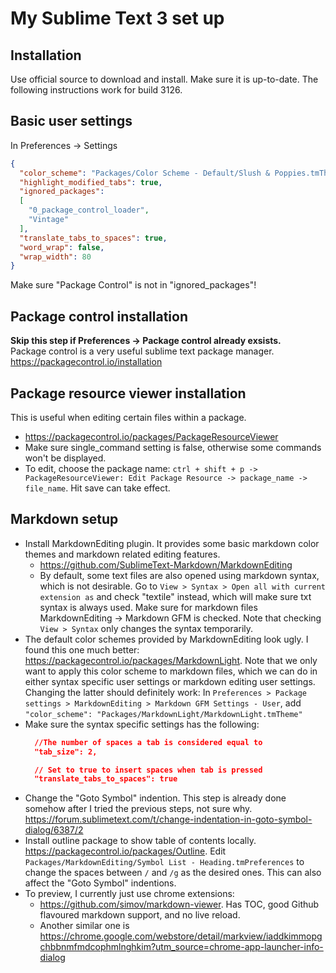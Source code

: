 # My Sublime Text 3 set up

## Installation
Use official source to download and install. Make sure it is up-to-date. The following instructions work for build 3126.

## Basic user settings
In Preferences -> Settings
```json
{
  "color_scheme": "Packages/Color Scheme - Default/Slush & Poppies.tmTheme",
  "highlight_modified_tabs": true,
  "ignored_packages":
  [
    "0_package_control_loader",
    "Vintage"
  ],
  "translate_tabs_to_spaces": true,
  "word_wrap": false,
  "wrap_width": 80
}
```
Make sure "Package Control" is not in "ignored_packages"!

## Package control installation
**Skip this step if Preferences -> Package control already exsists.**  
Package control is a very useful sublime text package manager.  
https://packagecontrol.io/installation

## Package resource viewer installation
This is useful when editing certain files within a package.
* https://packagecontrol.io/packages/PackageResourceViewer
* Make sure single_command setting is false, otherwise some commands won't be displayed.
* To edit, choose the package name: `ctrl + shift + p -> PackageResourceViewer: Edit Package Resource -> package_name -> file_name`. Hit save can take effect.

## Markdown setup
* Install MarkdownEditing plugin. It provides some basic markdown color themes and markdown related editing features.
  + https://github.com/SublimeText-Markdown/MarkdownEditing
  + By default, some text files are also opened using markdown syntax, which is not desirable. Go to `View > Syntax > Open all with current extension as` and check "textile" instead, which will make sure txt syntax is always used. Make sure for markdown files MarkdownEditing -> Markdown GFM is checked. Note that checking `View > Syntax` only changes the syntax temporarily.
* The default color schemes provided by MarkdownEditing look ugly. I found this one much better: https://packagecontrol.io/packages/MarkdownLight. Note that we only want to apply this color scheme to markdown files, which we can do in either syntax specific user settings or markdown editing user settings. Changing the latter should definitely work: In `Preferences > Package settings > MarkdownEditing > Markdown GFM Settings - User`, add `"color_scheme": "Packages/MarkdownLight/MarkdownLight.tmTheme"`
* Make sure the syntax specific settings has the following: 
  ```json
    //The number of spaces a tab is considered equal to
    "tab_size": 2,

    // Set to true to insert spaces when tab is pressed
    "translate_tabs_to_spaces": true
  ```
* Change the "Goto Symbol" indention. This step is already done somehow after I tried the previous steps, not sure why. https://forum.sublimetext.com/t/change-indentation-in-goto-symbol-dialog/6387/2 
* Install outline package to show table of contents locally. https://packagecontrol.io/packages/Outline. Edit `Packages/MarkdownEditing/Symbol List - Heading.tmPreferences` to change the spaces between `/` and `/g` as the desired ones. This can also affect the "Goto Symbol" indentions.
* To preview, I currently just use chrome extensions:
  - https://github.com/simov/markdown-viewer. Has TOC, good Github flavoured markdown support, and no live reload.
  - Another similar one is https://chrome.google.com/webstore/detail/markview/iaddkimmopgchbbnmfmdcophmlnghkim?utm_source=chrome-app-launcher-info-dialog
